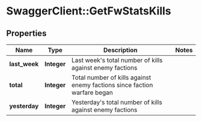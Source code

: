 # SwaggerClient::GetFwStatsKills

## Properties
Name | Type | Description | Notes
------------ | ------------- | ------------- | -------------
**last_week** | **Integer** | Last week&#39;s total number of kills against enemy factions | 
**total** | **Integer** | Total number of kills against enemy factions since faction warfare began | 
**yesterday** | **Integer** | Yesterday&#39;s total number of kills against enemy factions | 


